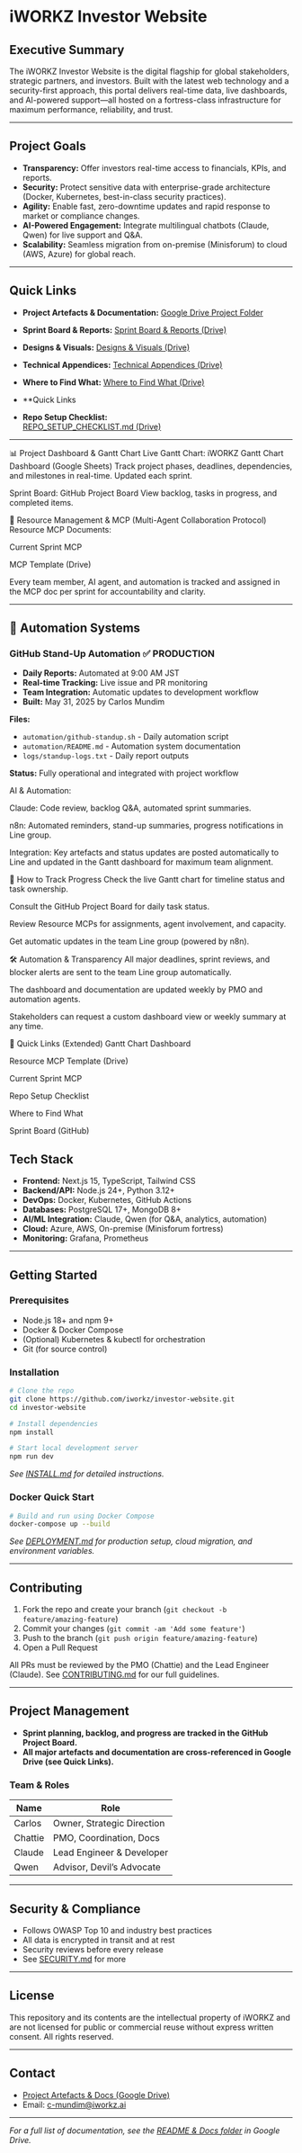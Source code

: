 # iWORKZ Investor Website

## Executive Summary

The iWORKZ Investor Website is the digital flagship for global stakeholders, strategic partners, and investors. Built with the latest web technology and a security-first approach, this portal delivers real-time data, live dashboards, and AI-powered support—all hosted on a fortress-class infrastructure for maximum performance, reliability, and trust.

---

## Project Goals

* **Transparency:** Offer investors real-time access to financials, KPIs, and reports.
* **Security:** Protect sensitive data with enterprise-grade architecture (Docker, Kubernetes, best-in-class security practices).
* **Agility:** Enable fast, zero-downtime updates and rapid response to market or compliance changes.
* **AI-Powered Engagement:** Integrate multilingual chatbots (Claude, Qwen) for live support and Q\&A.
* **Scalability:** Seamless migration from on-premise (Minisforum) to cloud (AWS, Azure) for global reach.

---

## Quick Links

* **Project Artefacts & Documentation:**
  [Google Drive Project Folder](https://drive.google.com/drive/folders/1rtNSzTJ9R56a58Fj_4Fs7d2b7bYCzZEe?usp=sharing)

* **Sprint Board & Reports:**
  [Sprint Board & Reports (Drive)](https://drive.google.com/drive/folders/1b15BuEti2rk3ejv8NDPXPpfsvm2SV3ON?usp=drive_link)

* **Designs & Visuals:**
  [Designs & Visuals (Drive)](https://drive.google.com/drive/folders/18K9bVxQ-oRioh0KPr8bBdobfQdaIpbz6?usp=drive_link)

* **Technical Appendices:**
  [Technical Appendices (Drive)](https://drive.google.com/drive/folders/1rU2HLeUjSw-B5_-xK5R1MLkaognfzUsA?usp=drive_link)

* **Where to Find What:**
  [Where to Find What (Drive)](ADD_LINK_ONCE_FILE_IS_UPLOADED)

* **Quick Links

- **Repo Setup Checklist:**  
  [REPO_SETUP_CHECKLIST.md (Drive)](https://drive.google.com/drive/folders/1pd-YOaByjXqnrvtLSlUQncioJSXUAqqH?usp=drive_link)

---

📊 Project Dashboard & Gantt Chart
Live Gantt Chart:
iWORKZ Gantt Chart Dashboard (Google Sheets)
Track project phases, deadlines, dependencies, and milestones in real-time. Updated each sprint.

Sprint Board:
GitHub Project Board
View backlog, tasks in progress, and completed items.

🤖 Resource Management & MCP (Multi-Agent Collaboration Protocol)
Resource MCP Documents:

Current Sprint MCP

MCP Template (Drive)

Every team member, AI agent, and automation is tracked and assigned in the MCP doc per sprint for accountability and clarity.

---

## 🤖 Automation Systems

### GitHub Stand-Up Automation ✅ PRODUCTION
- **Daily Reports:** Automated at 9:00 AM JST
- **Real-time Tracking:** Live issue and PR monitoring
- **Team Integration:** Automatic updates to development workflow
- **Built:** May 31, 2025 by Carlos Mundim

**Files:**
- `automation/github-standup.sh` - Daily automation script
- `automation/README.md` - Automation system documentation
- `logs/standup-logs.txt` - Daily report outputs

**Status:** Fully operational and integrated with project workflow

AI & Automation:

Claude: Code review, backlog Q&A, automated sprint summaries.

n8n: Automated reminders, stand-up summaries, progress notifications in Line group.

Integration: Key artefacts and status updates are posted automatically to Line and updated in the Gantt dashboard for maximum team alignment.

🚦 How to Track Progress
Check the live Gantt chart for timeline status and task ownership.

Consult the GitHub Project Board for daily task status.

Review Resource MCPs for assignments, agent involvement, and capacity.

Get automatic updates in the team Line group (powered by n8n).

🛠️ Automation & Transparency
All major deadlines, sprint reviews, and blocker alerts are sent to the team Line group automatically.

The dashboard and documentation are updated weekly by PMO and automation agents.

Stakeholders can request a custom dashboard view or weekly summary at any time.

📄 Quick Links (Extended)
Gantt Chart Dashboard

Resource MCP Template (Drive)

Current Sprint MCP

Repo Setup Checklist

Where to Find What

Sprint Board (GitHub)

## Tech Stack

* **Frontend:** Next.js 15, TypeScript, Tailwind CSS
* **Backend/API:** Node.js 24+, Python 3.12+
* **DevOps:** Docker, Kubernetes, GitHub Actions
* **Databases:** PostgreSQL 17+, MongoDB 8+
* **AI/ML Integration:** Claude, Qwen (for Q\&A, analytics, automation)
* **Cloud:** Azure, AWS, On-premise (Minisforum fortress)
* **Monitoring:** Grafana, Prometheus

---

## Getting Started

### Prerequisites

* Node.js 18+ and npm 9+
* Docker & Docker Compose
* (Optional) Kubernetes & kubectl for orchestration
* Git (for source control)

### Installation

```bash
# Clone the repo
git clone https://github.com/iworkz/investor-website.git
cd investor-website

# Install dependencies
npm install

# Start local development server
npm run dev
```

*See [INSTALL.md](INSTALL.md) for detailed instructions.*

### Docker Quick Start

```bash
# Build and run using Docker Compose
docker-compose up --build
```

*See [DEPLOYMENT.md](DEPLOYMENT.md) for production setup, cloud migration, and environment variables.*

---

## Contributing

1. Fork the repo and create your branch (`git checkout -b feature/amazing-feature`)
2. Commit your changes (`git commit -am 'Add some feature'`)
3. Push to the branch (`git push origin feature/amazing-feature`)
4. Open a Pull Request

All PRs must be reviewed by the PMO (Chattie) and the Lead Engineer (Claude). See [CONTRIBUTING.md](CONTRIBUTING.md) for our full guidelines.

---

## Project Management

* **Sprint planning, backlog, and progress are tracked in the GitHub Project Board.**
* **All major artefacts and documentation are cross-referenced in Google Drive (see Quick Links).**

### Team & Roles

| Name    | Role                       |
| ------- | -------------------------- |
| Carlos  | Owner, Strategic Direction |
| Chattie | PMO, Coordination, Docs    |
| Claude  | Lead Engineer & Developer  |
| Qwen    | Advisor, Devil’s Advocate  |

---

## Security & Compliance

* Follows OWASP Top 10 and industry best practices
* All data is encrypted in transit and at rest
* Security reviews before every release
* See [SECURITY.md](SECURITY.md) for more

---

## License

This repository and its contents are the intellectual property of iWORKZ and are not licensed for public or commercial reuse without express written consent.
All rights reserved.

---

## Contact

* [Project Artefacts & Docs (Google Drive)](https://drive.google.com/drive/folders/1rtNSzTJ9R56a58Fj_4Fs7d2b7bYCzZEe?usp=sharing)
* Email: [c-mundim@iworkz.ai](mailto:c-mundim@iworkz.ai)

---

*For a full list of documentation, see the [README & Docs folder](https://drive.google.com/drive/folders/1pd-YOaByjXqnrvtLSlUQncioJSXUAqqH?usp=drive_link) in Google Drive.*
